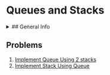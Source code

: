 # Queues and Stacks

<details>
  <summary>## General Info</summary>

### Queue

|              | Throws Exception     | Returns special value |
|--------------|:--------------------:|:---------------------:|
| **Insert**   | add(e)               | offer(e)              |
| **Remove**   | remove()             | poll()                |
| **Examine**  | element()            | peek()                |

Also: `isEmpty()`, `size()`

Implementations: _**LinkedList**_, _**PriorityQueue**_

### Stack (class)

Methods: `peek()`, `pop()`, `push(e)`, `isEmpty()`, `size()`

</details>

## Problems

1. [Implement Queue Using 2 stacks](https://github.com/LenarBad/interview-questions/blob/main/queues-stacks/implement-queue-using-two-stacks.java)
2. [Implement Stack Using Queue](https://github.com/LenarBad/interview-questions/blob/main/queues-stacks/implement-stack-using-queue.java)


